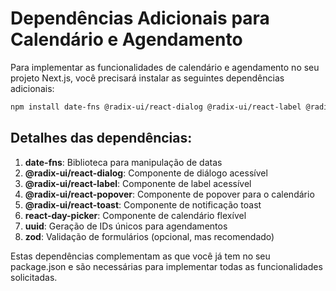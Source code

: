 # Dependências Adicionais para Calendário e Agendamento

Para implementar as funcionalidades de calendário e agendamento no seu projeto Next.js, você precisará instalar as seguintes dependências adicionais:

```bash
npm install date-fns @radix-ui/react-dialog @radix-ui/react-label @radix-ui/react-popover @radix-ui/react-toast react-day-picker uuid zod
```

## Detalhes das dependências:

1. **date-fns**: Biblioteca para manipulação de datas
2. **@radix-ui/react-dialog**: Componente de diálogo acessível
3. **@radix-ui/react-label**: Componente de label acessível
4. **@radix-ui/react-popover**: Componente de popover para o calendário
5. **@radix-ui/react-toast**: Componente de notificação toast
6. **react-day-picker**: Componente de calendário flexível
7. **uuid**: Geração de IDs únicos para agendamentos
8. **zod**: Validação de formulários (opcional, mas recomendado)

Estas dependências complementam as que você já tem no seu package.json e são necessárias para implementar todas as funcionalidades solicitadas.
